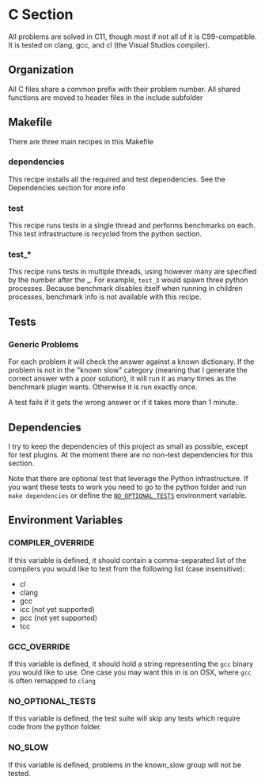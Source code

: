 # C Section

All problems are solved in C11, though most if not all of it is C99-compatible. It is tested on clang, gcc, and cl (the Visual Studios compiler).

## Organization

All C files share a common prefix with their problem number. All shared functions are moved to header files in the include subfolder

## Makefile

There are three main recipes in this Makefile

### dependencies

This recipe installs all the required and test dependencies. See the Dependencies section for more info

### test

This recipe runs tests in a single thread and performs benchmarks on each. This test infrastructure is recycled from the python section.

### test_*

This recipe runs tests in multiple threads, using however many are specified by the number after the _. For example, `test_3` would spawn three python processes. Because benchmark disables itself when running in children processes, benchmark info is not available with this recipe.

## Tests

### Generic Problems

For each problem it will check the answer against a known dictionary. If the problem is not in the "known slow" category (meaning that I generate the correct answer with a poor solution), it will run it as many times as the benchmark plugin wants. Otherwise it is run exactly once.

A test fails if it gets the wrong answer or if it takes more than 1 minute.

## Dependencies

I try to keep the dependencies of this project as small as possible, except for test plugins. At the moment there are no non-test dependencies for this section.

Note that there are optional test that leverage the Python infrastructure. If you want these tests to work you need to go to the python folder and run `make dependencies` or define the [`NO_OPTIONAL_TESTS`](#no-slow-tests) environment variable.

## Environment Variables

### COMPILER_OVERRIDE


If this variable is defined, it should contain a comma-separated list of the compilers you would like to test from the following list (case insensitive):

* cl
* clang
* gcc
* icc (not yet supported)
* pcc (not yet supported)
* tcc

### GCC_OVERRIDE

If this variable is defined, it should hold a string representing the `gcc` binary you would like to use. One case you may want this in is on OSX, where `gcc` is often remapped to `clang`

### NO_OPTIONAL_TESTS

If this variable is defined, the test suite will skip any tests which require code from the python folder.

### NO_SLOW

If this variable is defined, problems in the known_slow group will not be tested.
